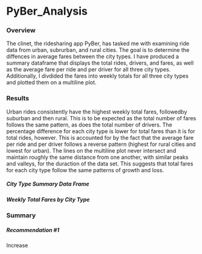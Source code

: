 # PyBer_Analysis

### Overview
The clinet, the ridesharing app PyBer, has tasked me with examining ride data from urban, subrurban, and rural cities.  The goal is to determine the diffences in average fares between the city types. I have produced a summary dataframe that displays the total rides, drivers, and fares, as well as the average fare per ride and per driver for all three city types.  Additionally, I divdided the fares into weekly totals for all three city types and plotted them on a multiline plot.

### Results

Urban rides consistently have the highest weekly total fares, followedby suburban and then rural.  This is to be expected as the total number of fares follows the same pattern, as does the total number of drivers.  The percentage difference for each city type is lower for total fares than it is for total rides, however.  This is accounted for by the fact that the average fare per ride and per driver follows a reverse pattern (highest for rural cities and lowest for urban). The lines on the multiline plot never intersect and maintain roughly the same distance from one another, with similar peaks and valleys, for the duraction of the data set. This suggests that total fares for each city type follow the same patterns of growth and loss.

##### City Type Summary Data Frame


##### Weekly Total Fares by City Type


### Summary

##### Recommendation #1
Increase 
